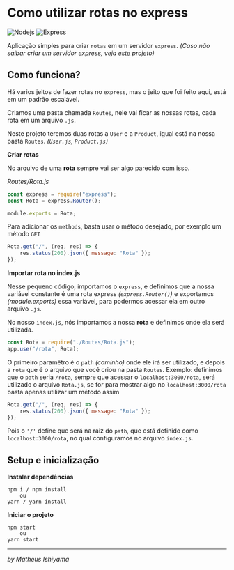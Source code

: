 # Como utilizar rotas no express

![Nodejs](https://img.shields.io/badge/-Nodejs-339933?style=flat-square&logo=Node.js&logoColor=white)
![Express](https://img.shields.io/badge/-Express-339933?style=flat-square&logo=Express&logoColor=white)

Aplicação simples para criar `rotas` em um servidor `express`.
_(Caso não saibar criar um servidor express, veja [este projeto](https://github.com/MatheusIshiyama/Estudo/tree/main/NodeJs/Express/Init))_

## Como funciona?

Há varios jeitos de fazer rotas no `express`, mas o jeito que foi feito aqui, está em um padrão escalável.

Criamos uma pasta chamada `Routes`, nele vai ficar as nossas rotas, cada rota em um arquivo `.js`.

Neste projeto teremos duas rotas a `User` e a `Product`, igual está na nossa pasta `Routes`. _(`User.js`, `Product.js`)_

**Criar rotas**

No arquivo de uma **rota** sempre vai ser algo parecido com isso.

_Routes/Rota.js_

```js
const express = require("express");
const Rota = express.Router();

module.exports = Rota;
```

Para adicionar os `methods`, basta usar o método desejado, por exemplo um método `GET`

```js
Rota.get("/", (req, res) => {
    res.status(200).json({ message: "Rota" });
});
```

**Importar rota no index.js**

Nesse pequeno código, importamos o `express`, e definimos que a nossa variável constante é uma rota express _(`express.Router()`)_ e exportamos _(module.exports)_ essa variável, para podermos acessar ela em outro arquivo `.js`.

No nosso `index.js`, nós importamos a nossa **rota** e definimos onde ela será utilizada.

```js
const Rota = require("./Routes/Rota.js");
app.use("/rota", Rota);
```

O primeiro paramêtro é o `path` _(caminho)_ onde ele irá ser utilizado, e depois a `rota` que é o arquivo que você criou na pasta `Routes`. Exemplo: definimos que o `path` seria `/rota`, sempre que acessar o `localhost:3000/rota`, será utilizado o arquivo `Rota.js`, se for para mostrar algo no `localhost:3000/rota` basta apenas utilizar um método assim

```js
Rota.get("/", (req, res) => {
    res.status(200).json({ message: "Rota" });
});
```

Pois o `'/'` define que será na raiz do `path`, que está definido como `localhost:3000/rota`, no qual configuramos no arquivo `index.js`.

## Setup e inicialização

**Instalar dependências**

```
npm i / npm install
    ou
yarn / yarn install
```

**Iniciar o projeto**

```
npm start
    ou
yarn start
```

---

_by Matheus Ishiyama_
